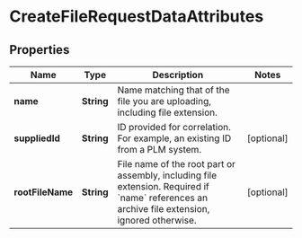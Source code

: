 

# CreateFileRequestDataAttributes


## Properties

Name | Type | Description | Notes
------------ | ------------- | ------------- | -------------
**name** | **String** | Name matching that of the file you are uploading, including file extension. | 
**suppliedId** | **String** | ID provided for correlation. For example, an existing ID from a PLM system. |  [optional]
**rootFileName** | **String** | File name of the root part or assembly, including file extension. Required if &#x60;name&#x60; references an archive file extension, ignored otherwise. |  [optional]



